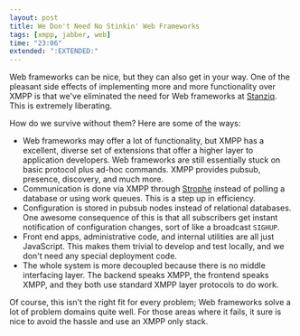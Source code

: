 ```yaml
---
layout: post
title: We Don't Need No Stinkin' Web Frameworks
tags: [xmpp, jabber, web]
time: "23:06"
extended: ":EXTENDED:"
---
```


Web frameworks can be nice, but they can also get in your way.  One of
the pleasant side effects of implementing more and more functionality
over XMPP is that we've eliminated the need for Web frameworks at
[Stanziq](http://www.stanziq.com).  This is extremely liberating.

How do we survive without them?  Here are some of the ways:

* Web frameworks may offer a lot of functionality, but XMPP has a
  excellent, diverse set of extensions that offer a higher layer to
  application developers.  Web frameworks are still essentially stuck
  on basic protocol plus ad-hoc commands.  XMPP provides pubsub,
  presence, discovery, and much more.
* Communication is done via XMPP through
  [Strophe](http://code.stanziq.com/strophe) instead of polling
  a database or using work queues.  This is a step up in efficiency.
* Configuration is stored in pubsub nodes instead of relational
  databases.  One awesome consequence of this is that all subscribers
  get instant notification of configuration changes, sort of like a
  broadcast `SIGHUP`.  
* Front end apps, administrative code, and internal utilities are all
  just JavaScript.  This makes them trivial to develop and test
  locally, and we don't need any special deployment code.
* The whole system is more decoupled because there is no middle
  interfacing layer.  The backend speaks XMPP, the frontend speaks
  XMPP, and they both use standard XMPP layer protocols to do work.

Of course, this isn't the right fit for every problem; Web frameworks
solve a lot of problem domains quite well.  For those areas where it
fails, it sure is nice to avoid the hassle and use an XMPP only stack.

